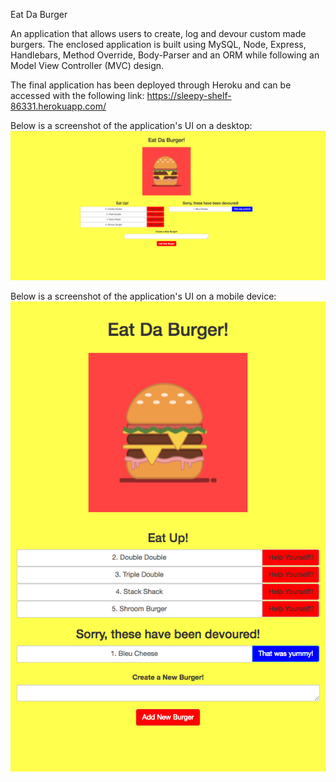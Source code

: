 Eat Da Burger

An application that allows users to create, log and devour custom made burgers.  The enclosed application is built using MySQL, Node, Express, Handlebars, Method Override, Body-Parser and an ORM while following an Model View Controller (MVC) design.  

The final application has been deployed through Heroku and can be accessed with the following link: https://sleepy-shelf-86331.herokuapp.com/

Below is a screenshot of the application's UI on a desktop:
![Desktop pic](public/assets/img/desktop.png)

Below is a screenshot of the application's UI on a mobile device:
![Mobile pic](public/assets/img/mobile.png)
